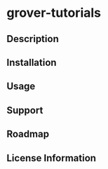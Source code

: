 # grover-tutorials

## Description

## Installation

## Usage

## Support

## Roadmap

## License Information


